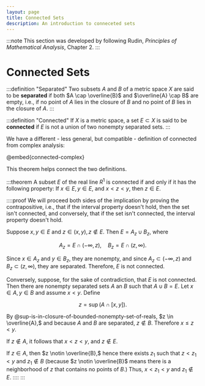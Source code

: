 ```yaml
---
layout: page
title: Connected Sets
description: An introduction to conneceted sets
---
```


:::note
This section was developed by following Rudin, *Principles of Mathematical Analysis*, Chapter 2.
:::

# Connected Sets

:::definition "Separated"
Two subsets $A$ and $B$ of a metric space $X$ are said to be **separated** if both $A \cap \overline{B}$ and $\overline{A} \cap B$ are empty, i.e., if no point of $A$ lies in the closure of $B$ and no point of $B$ lies in the closure of $A.$
:::

:::definition "Connected"
If $X$ is a metric space, a set $E \subset X$ is said to be **connected** if $E$ is not a union of two nonempty separated sets.
:::

We have a different - less general, but compatible - definition of connected from complex analysis:

@embed{connected-complex}

This theorem helps connect the two definitions.

:::theorem
A subset $E$ of the real line $R^1$ is connected if and only if it has the following property: If $x \in E, y \in E,$ and $x < z < y,$ then $z \in E.$

::::proof
We will proceed both sides of the implication by proving the contrapositive, i.e., that if the interval property doesn't hold, then the set isn't connected, and conversely, that if the set isn't connected, the interval property doesn't hold.

Suppose $x, y \in E$ and $z \in (x, y), z \notin E.$ Then $E = A_z \cup B_z,$ where

$$ A_z = E \cap (- \infty, z), \quad B_z = E \cap (z, \infty). $$

Since $x \in A_z$ and $y \in B_z,$ they are nonempty, and since $A_z \subset (- \infty, z)$ and $B_z \subset (z, \infty),$ they are separated. Therefore, $E$ is not connected.

Conversely, suppose, for the sake of contradiction, that $E$ is not connected. Then there are nonempty separated sets $A$ an $B$ such that $A \cup B = E.$ Let $x \in A, y \in B$ and assume $x < y.$ Define

$$ z = \sup{(A \cap [x, y])}. $$

By @sup-is-in-closure-of-bounded-nonempty-set-of-reals, $z \in \overline{A},$ and because $A$ and $B$ are separated, $z \notin B.$ Therefore $x \leq z < y.$

If $z \notin A,$ it follows that $x < z < y,$ and $z \notin E.$

If $z \in A,$ then $z \notin \overline{B},$ hence there exists $z_1$ such that $z < z_1 < y$ and $z_1 \notin B$ (because $z \notin \overline{B}$ means there is a neighborhood of $z$ that contains no points of $B$.) Thus, $x < z_1 < y$ and $z_1 \notin E.$
::::
:::

